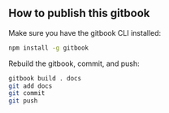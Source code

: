 ## How to publish this gitbook

Make sure you have the gitbook CLI installed:

```sh
npm install -g gitbook
```

Rebuild the gitbook, commit, and push:

```sh
gitbook build . docs
git add docs
git commit
git push
```
